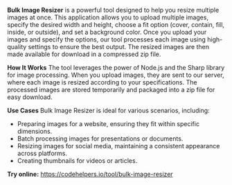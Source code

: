 **Bulk Image Resizer** is a powerful tool designed to help you resize multiple images at once. This application allows you to upload multiple images, specify the desired width and height, choose a fit option (cover, contain, fill, inside, or outside), and set a background color. Once you upload your images and specify the options, our tool processes each image using high-quality settings to ensure the best output. The resized images are then made available for download in a compressed zip file.

**How It Works**
The tool leverages the power of Node.js and the Sharp library for image processing. When you upload images, they are sent to our server, where each image is resized according to your specifications. The processed images are stored temporarily and packaged into a zip file for easy download.

**Use Cases**
Bulk Image Resizer is ideal for various scenarios, including:

- Preparing images for a website, ensuring they fit within specific dimensions.
- Batch processing images for presentations or documents.
- Resizing images for social media, maintaining a consistent appearance across platforms.
- Creating thumbnails for videos or articles.

**Try online:** https://codehelpers.io/tool/bulk-image-resizer
